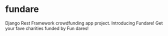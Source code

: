 # fundare
Django Rest Framework crowdfunding app project. Introducing Fundare! Get your fave charities funded by Fun dares!
